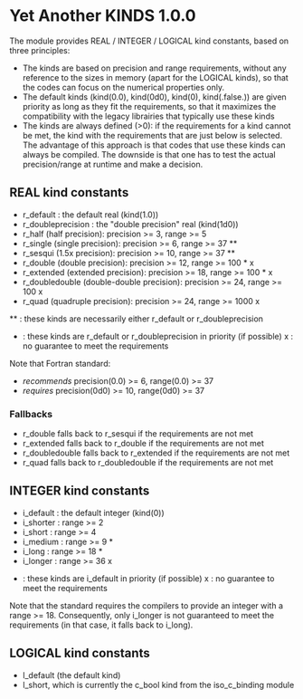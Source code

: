# Yet Another KINDS 1.0.0

The module provides REAL / INTEGER / LOGICAL kind constants, based on three principles:
- The kinds are based on precision and range requirements, without any reference
  to the sizes in memory (apart for the LOGICAL kinds), so that the codes can focus
  on the numerical properties only.
- The default kinds (kind(0.0), kind(0d0), kind(0), kind(.false.)) are given priority
  as long as they fit the requirements, so that it maximizes the compatibility with the
  legacy librairies that typically use these kinds
- The kinds are always defined (>0): if the requirements for a kind cannot be
  met, the kind with the requirements that are just below is selected.  
  The advantage of this approach is that codes that use these kinds can always 
  be compiled. The downside is that one has to test the actual precision/range at 
  runtime and make a decision.

## REAL kind constants
- r_default : the default real (kind(1.0))
- r_doubleprecision : the "double precision" real (kind(1d0))
- r_half         (half precision):          precision >= 3,  range >= 5     
- r_single       (single precision):        precision >= 6,  range >= 37    **
- r_sesqui       (1.5x precision):          precision >= 10, range >= 37    **
- r_double       (double precision):        precision >= 12, range >= 100   * x
- r_extended     (extended precision):      precision >= 18, range >= 100   * x
- r_doubledouble (double-double precision): precision >= 24, range >= 100     x
- r_quad         (quadruple precision):     precision >= 24, range >= 1000    x

** : these kinds are necessarily either r_default or r_doubleprecision
* : these kinds are r_default or r_doubleprecision in priority (if possible)
x : no guarantee to meet the requirements

Note that Fortran standard:
- *recommends* precision(0.0) >= 6,  range(0.0) >= 37
- *requires*   precision(0d0) >= 10, range(0d0) >= 37

### Fallbacks
- r_double  falls back to r_sesqui if the requirements are not met
- r_extended  falls back to r_double if the requirements are not met
- r_doubledouble falls back to r_extended if the requirements are not met
- r_quad  falls back to r_doubledouble if the requirements are not met
 
## INTEGER kind constants
- i_default : the default integer (kind(0))
- i_shorter :         range >= 2
- i_short :           range >= 4
- i_medium :          range >= 9    *
- i_long :            range >= 18   *
- i_longer :          range >= 36     x

* : these kinds are i_default in priority (if possible)
x : no guarantee to meet the requirements

Note that the standard requires the compilers to provide an integer with a range >= 18.
Consequently, only i_longer is not guaranteed to meet the requirements (in that case, 
it falls back to i_long).

## LOGICAL kind constants
- l_default (the default kind)
- l_short, which is currently the c_bool kind from the iso_c_binding module